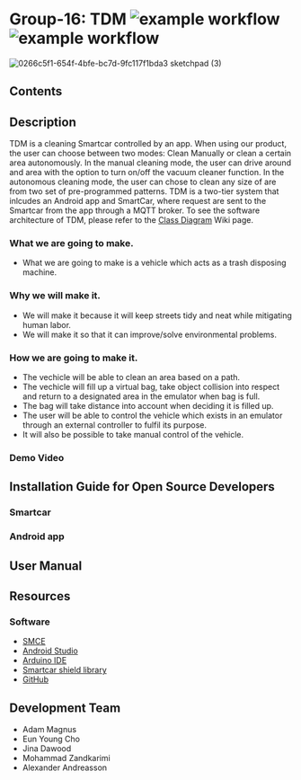 # Group-16: TDM ![example workflow](https://github.com/DIT112-V21/group-16/actions/workflows/android_build.yml/badge.svg) ![example workflow](https://github.com/DIT112-V21/group-16/actions/workflows/arduino-build.yml/badge.svg)

![0266c5f1-654f-4bfe-bc7d-9fc117f1bda3 sketchpad (3)](https://user-images.githubusercontent.com/72136631/119732002-ebb7a980-be77-11eb-9a1c-74c4d3252e2d.png)

## Contents

## Description 

TDM is a cleaning Smartcar controlled by an app. When using our product, the user can choose between two modes: Clean Manually or clean a certain area autonomously. In the manual cleaning mode, the user can drive around and area with the option to turn on/off the vacuum cleaner function. In the autonomous cleaning mode, the user can chose to clean any size of are from two set of pre-programmed patterns. TDM is a two-tier system that inlcudes an Android app and SmartCar, where request are sent to the Smartcar from the app through a MQTT broker. To see the software architecture of TDM, please refer to the [Class Diagram](https://github.com/DIT112-V21/group-16/wiki/Class-Diagram) Wiki page.

### What we are going to make.
- What we are going to make is a vehicle which acts as a trash disposing machine. 

### Why we will make it. 
- We will make it because it will keep streets tidy and neat while mitigating human labor.
- We will make it so that it can improve/solve environmental problems.

### How we are going to make it. 
- The vechicle will be able to clean an area based on a path. 
- The vechicle will fill up a virtual bag, take object collision into respect and return to a designated area in the emulator when bag is full.
- The bag will take distance into account when deciding it is filled up. 
- The user will be able to control the vehicle which exists in an emulator through an external controller to fulfil its purpose. 
- It will also be possible to take manual control of the vehicle.

### Demo Video

## Installation Guide for Open Source Developers

### Smartcar

### Android app 

## User Manual

## Resources
### Software
- [SMCE](https://github.com/ItJustWorksTM/smce-gd)
- [Android Studio](https://developer.android.com/studio)
- [Arduino IDE](https://www.arduino.cc/en/software)
- [Smartcar shield library](https://www.arduinolibraries.info/libraries/smartcar-shield)
- [GitHub](https://github.com/)

## Development Team 
- Adam Magnus
- Eun Young Cho
- Jina Dawood
- Mohammad Zandkarimi
- Alexander Andreasson
